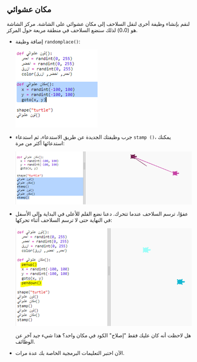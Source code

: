## مكان عشوائي

لنقم بإنشاء وظيفة أخرى لنقل السلاحف إلى مكان عشوائي على الشاشة. مركز الشاشة هو (0،0) لذلك سنضع السلاحف في منطقة مربعة حول المركز.

+ إضافة وظيفة `randomplace()`:
    
    ![لقطة للشاشة](images/modern-place-function.png)

+ جرب وظيفتك الجديدة عن طريق الاستدعاء، ثم استدعاء `stamp ()`، يمكنك استدعائها أكثر من مرة:
    
    ![لقطة للشاشة](images/modern-call-place.png)

+ عفوًا، ترسم السلاحف عندما تتحرك. دعنا نضع القلم للأعلى في البداية وإلى الأسفل في النهاية حتى لا ترسم السلاحف أثناء تحركها:
    
    ![لقطة للشاشة](images/modern-place-pen.png)
    
    هل لاحظت أنه كان عليك فقط "إصلاح" الكود في مكان واحد؟ هذا شيء جيد آخر عن الوظائف.

+ الآن اختبر التعليمات البرمجية الخاصة بك عدة مرات.